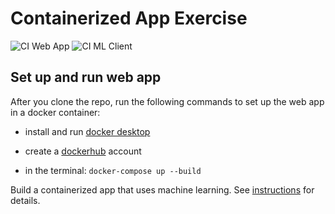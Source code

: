 # Containerized App Exercise
![CI Web App](https://github.com/software-students-fall2023/4-containerized-app-exercise-mango-apple/actions/workflows/web_app_ci/badge.svg)
![CI ML Client](https://github.com/software-students-fall2023/4-containerized-app-exercise-mango-apple/actions/workflows/ml_client_ci/badge.svg)

## Set up and run web app

After you clone the repo, run the following commands to set up the web app in a docker container:

- install and run [docker desktop](https://www.docker.com/get-started)

- create a [dockerhub](https://hub.docker.com/signup) account

- in the terminal: `docker-compose up --build`




Build a containerized app that uses machine learning. See [instructions](./instructions.md) for details.
